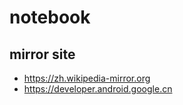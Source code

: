 # notebook

## mirror site

- https://zh.wikipedia-mirror.org
- https://developer.android.google.cn
